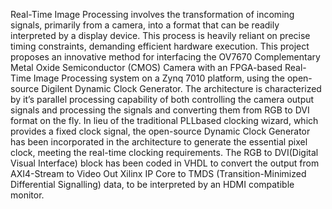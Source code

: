 Real-Time Image Processing involves the transformation of incoming signals, primarily from a camera, into a
format that can be readily interpreted by a display device.
This process is heavily reliant on precise timing constraints,
demanding efficient hardware execution. This project proposes
an innovative method for interfacing the OV7670 Complementary Metal Oxide Semiconductor (CMOS) Camera with an
FPGA-based Real-Time Image Processing system on a Zynq
7010 platform, using the open-source Digilent Dynamic Clock
Generator. The architecture is characterized by it’s parallel
processing capability of both controlling the camera output
signals and processing the signals and converting them from
RGB to DVI format on the fly. In lieu of the traditional PLLbased clocking wizard, which provides a fixed clock signal, the
open-source Dynamic Clock Generator has been incorporated
in the architecture to generate the essential pixel clock, meeting
the real-time clocking requirements. The RGB to DVI(Digital
Visual Interface) block has been coded in VHDL to convert
the output from AXI4-Stream to Video Out Xilinx IP Core to
TMDS (Transition-Minimized Differential Signalling) data, to be
interpreted by an HDMI compatible monitor.

